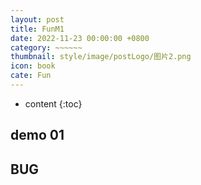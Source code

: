 ```yaml
---
layout: post
title: FunM1
date: 2022-11-23 00:00:00 +0800
category: ~~~~~~
thumbnail: style/image/postLogo/图片2.png
icon: book
cate: Fun
---
```



* content
{:toc}

## demo 01

<div id="canva_container" style="width:100%;"></div>
<!-- <script src="../jsfun/ploter.js"></script> -->
<script src="{{ '/jsfun/ideaSample.js' | prepend: site.baseurl    }}   "></script>
<script>
// add_game_canvas_to_container("canva_container")
get_element_table( "{{ '/jsfun/idea_element.md' | prepend: site.baseurl    }}   " )
</script>



## BUG 

